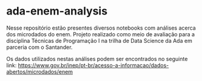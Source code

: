 # ada-enem-analysis
Nesse repositório estão presentes diversos notebooks com análises acerca dos microdados do enem. Projeto realizado como meio de avaliação para a disciplina Técnicas de Programação I na trilha de Data Science da Ada em parceria com o Santander.

Os dados utilizados nestas análises podem ser encontrados no seguinte link: https://www.gov.br/inep/pt-br/acesso-a-informacao/dados-abertos/microdados/enem
